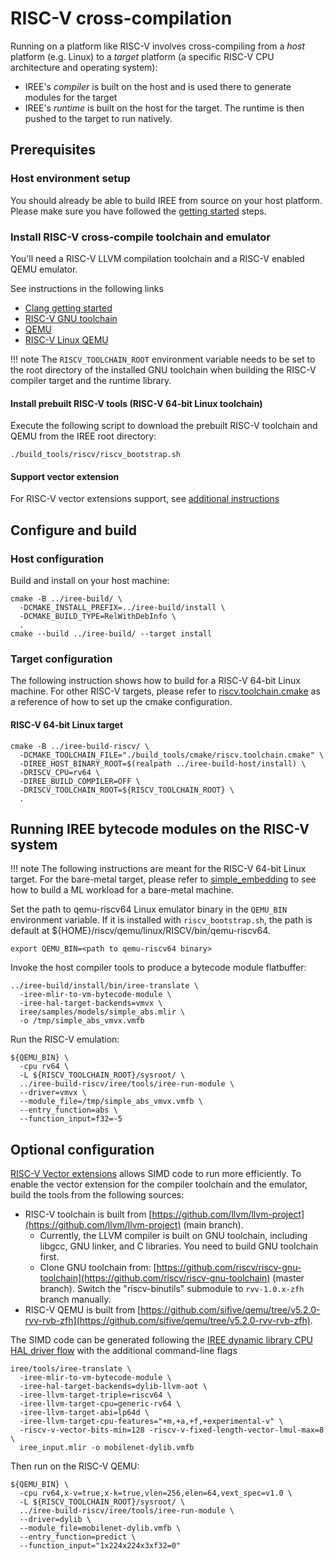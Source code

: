 # RISC-V cross-compilation

Running on a platform like RISC-V involves cross-compiling from a _host_
platform (e.g. Linux) to a _target_ platform (a specific RISC-V CPU architecture
and operating system):

* IREE's _compiler_ is built on the host and is used there to generate modules
  for the target
* IREE's _runtime_ is built on the host for the target. The runtime is then
  pushed to the target to run natively.

## Prerequisites

### Host environment setup

You should already be able to build IREE from source on your host platform.
Please make sure you have followed the [getting started](./getting-started.md)
steps.

### Install RISC-V cross-compile toolchain and emulator

You'll need a RISC-V LLVM compilation toolchain and a RISC-V enabled QEMU
emulator.

See instructions in the following links

* [Clang getting started](https://clang.llvm.org/get_started.html)
* [RISC-V GNU toolchain](https://github.com/riscv/riscv-gnu-toolchain)
* [QEMU](https://github.com/qemu/qemu)
* [RISC-V Linux QEMU](https://risc-v-getting-started-guide.readthedocs.io/en/latest/linux-qemu.html)

!!! note
    The `RISCV_TOOLCHAIN_ROOT` environment variable needs
    to be set to the root directory of the installed GNU toolchain when building
    the RISC-V compiler target and the runtime library.

#### Install prebuilt RISC-V tools (RISC-V 64-bit Linux toolchain)

Execute the following script to download the prebuilt RISC-V toolchain and QEMU
from the IREE root directory:

```shell
./build_tools/riscv/riscv_bootstrap.sh
```

#### Support vector extension

For RISC-V vector extensions support, see
[additional instructions](#optional-configuration)

## Configure and build

### Host configuration

Build and install on your host machine:

``` shell
cmake -B ../iree-build/ \
  -DCMAKE_INSTALL_PREFIX=../iree-build/install \
  -DCMAKE_BUILD_TYPE=RelWithDebInfo \
  .
cmake --build ../iree-build/ --target install
```

### Target configuration

The following instruction shows how to build for a RISC-V 64-bit Linux machine.
For other RISC-V targets, please refer to
[riscv.toolchain.cmake](https://github.com/google/iree/blob/main/build_tools/cmake/riscv.toolchain.cmake)
as a reference of how to set up the cmake configuration.

#### RISC-V 64-bit Linux target

```shell
cmake -B ../iree-build-riscv/ \
  -DCMAKE_TOOLCHAIN_FILE="./build_tools/cmake/riscv.toolchain.cmake" \
  -DIREE_HOST_BINARY_ROOT=$(realpath ../iree-build-host/install) \
  -DRISCV_CPU=rv64 \
  -DIREE_BUILD_COMPILER=OFF \
  -DRISCV_TOOLCHAIN_ROOT=${RISCV_TOOLCHAIN_ROOT} \
  .
```

## Running IREE bytecode modules on the RISC-V system

!!! note
    The following instructions are meant for the RISC-V 64-bit Linux
    target. For the bare-metal target, please refer to
    [simple_embedding](https://github.com/google/iree/blob/main/iree/samples/simple_embedding)
    to see how to build a ML workload for a bare-metal machine.

Set the path to qemu-riscv64 Linux emulator binary in the `QEMU_BIN` environment
variable. If it is installed with `riscv_bootstrap.sh`, the path is default at
${HOME}/riscv/qemu/linux/RISCV/bin/qemu-riscv64.

```shell
export QEMU_BIN=<path to qemu-riscv64 binary>
```

Invoke the host compiler tools to produce a bytecode module flatbuffer:

``` shell
../iree-build/install/bin/iree-translate \
  -iree-mlir-to-vm-bytecode-module \
  -iree-hal-target-backends=vmvx \
  iree/samples/models/simple_abs.mlir \
  -o /tmp/simple_abs_vmvx.vmfb
```

Run the RISC-V emulation:

```shell
${QEMU_BIN} \
  -cpu rv64 \
  -L ${RISCV_TOOLCHAIN_ROOT}/sysroot/ \
  ../iree-build-riscv/iree/tools/iree-run-module \
  --driver=vmvx \
  --module_file=/tmp/simple_abs_vmvx.vmfb \
  --entry_function=abs \
  --function_input=f32=-5
```

## Optional configuration

[RISC-V Vector extensions](https://github.com/riscv/riscv-v-spec) allows SIMD
 code to run more efficiently. To enable the vector extension for the compiler
 toolchain and the emulator, build the tools from the following sources:

* RISC-V toolchain is built from
[https://github.com/llvm/llvm-project](https://github.com/llvm/llvm-project) (main branch).
  * Currently, the LLVM compiler is built on GNU toolchain, including libgcc,
    GNU linker, and C libraries. You need to build GNU toolchain first.
  * Clone GNU toolchain from:
  [https://github.com/riscv/riscv-gnu-toolchain](https://github.com/riscv/riscv-gnu-toolchain)
    (master branch). Switch the "riscv-binutils" submodule to `rvv-1.0.x-zfh`
    branch manually.
* RISC-V QEMU is built from
[https://github.com/sifive/qemu/tree/v5.2.0-rvv-rvb-zfh](https://github.com/sifive/qemu/tree/v5.2.0-rvv-rvb-zfh).

The SIMD code can be generated following the
[IREE dynamic library CPU HAL driver flow](../deployment-configurations/cpu-dylib.md)
with the additional command-line flags

```shell hl_lines="3 4 5 6 7 8"
iree/tools/iree-translate \
  -iree-mlir-to-vm-bytecode-module \
  -iree-hal-target-backends=dylib-llvm-aot \
  -iree-llvm-target-triple=riscv64 \
  -iree-llvm-target-cpu=generic-rv64 \
  -iree-llvm-target-abi=lp64d \
  -iree-llvm-target-cpu-features="+m,+a,+f,+experimental-v" \
  -riscv-v-vector-bits-min=128 -riscv-v-fixed-length-vector-lmul-max=8 \
  iree_input.mlir -o mobilenet-dylib.vmfb
```

Then run on the RISC-V QEMU:

```shell hl_lines="2 5"
${QEMU_BIN} \
  -cpu rv64,x-v=true,x-k=true,vlen=256,elen=64,vext_spec=v1.0 \
  -L ${RISCV_TOOLCHAIN_ROOT}/sysroot/ \
  ../iree-build-riscv/iree/tools/iree-run-module \
  --driver=dylib \
  --module_file=mobilenet-dylib.vmfb \
  --entry_function=predict \
  --function_input="1x224x224x3xf32=0"
```
